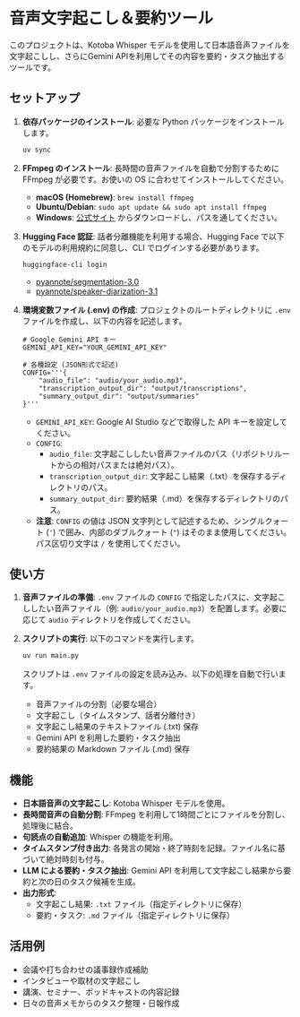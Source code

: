 # 音声文字起こし＆要約ツール

このプロジェクトは、Kotoba Whisper モデルを使用して日本語音声ファイルを文字起こしし、さらにGemini APIを利用してその内容を要約・タスク抽出するツールです。

## セットアップ

1.  **依存パッケージのインストール**:
    必要な Python パッケージをインストールします。

    ```bash
    uv sync
    ```
    

2.  **FFmpeg のインストール**:
    長時間の音声ファイルを自動で分割するために FFmpeg が必要です。お使いの OS に合わせてインストールしてください。
    *   **macOS (Homebrew)**: `brew install ffmpeg`
    *   **Ubuntu/Debian**: `sudo apt update && sudo apt install ffmpeg`
    *   **Windows**: [公式サイト](https://ffmpeg.org/download.html) からダウンロードし、パスを通してください。

3.  **Hugging Face 認証**:
    話者分離機能を利用する場合、Hugging Face で以下のモデルの利用規約に同意し、CLI でログインする必要があります。

    ```bash
    huggingface-cli login
    ```
    *   [pyannote/segmentation-3.0](https://huggingface.co/pyannote/segmentation-3.0)
    *   [pyannote/speaker-diarization-3.1](https://huggingface.co/pyannote/speaker-diarization-3.1)

4.  **環境変数ファイル (.env) の作成**:
    プロジェクトのルートディレクトリに `.env` ファイルを作成し、以下の内容を記述します。

    ```dotenv
    # Google Gemini API キー
    GEMINI_API_KEY="YOUR_GEMINI_API_KEY"

    # 各種設定 (JSON形式で記述)
    CONFIG='''{
        "audio_file": "audio/your_audio.mp3",
        "transcription_output_dir": "output/transcriptions",
        "summary_output_dir": "output/summaries"
    }'''
    ```
    *   `GEMINI_API_KEY`: Google AI Studio などで取得した API キーを設定してください。
    *   `CONFIG`:
        *   `audio_file`: 文字起こししたい音声ファイルのパス（リポジトリルートからの相対パスまたは絶対パス）。
        *   `transcription_output_dir`: 文字起こし結果（.txt）を保存するディレクトリのパス。
        *   `summary_output_dir`: 要約結果（.md）を保存するディレクトリのパス。
    *   **注意**: `CONFIG` の値は JSON 文字列として記述するため、シングルクォート (`'`) で囲み、内部のダブルクォート (`"`) はそのまま使用してください。パス区切り文字は `/` を使用してください。

## 使い方

1.  **音声ファイルの準備**:
    `.env` ファイルの `CONFIG` で指定したパスに、文字起こししたい音声ファイル（例: `audio/your_audio.mp3`）を配置します。必要に応じて `audio` ディレクトリを作成してください。
2.  **スクリプトの実行**:
    以下のコマンドを実行します。

    ```bash
    uv run main.py
    ```
    スクリプトは `.env` ファイルの設定を読み込み、以下の処理を自動で行います。
    *   音声ファイルの分割（必要な場合）
    *   文字起こし（タイムスタンプ、話者分離付き）
    *   文字起こし結果のテキストファイル (.txt) 保存
    *   Gemini API を利用した要約・タスク抽出
    *   要約結果の Markdown ファイル (.md) 保存

## 機能

-   **日本語音声の文字起こし**: Kotoba Whisper モデルを使用。
-   **長時間音声の自動分割**: FFmpeg を利用して1時間ごとにファイルを分割し、処理後に結合。
-   **句読点の自動追加**: Whisper の機能を利用。
-   **タイムスタンプ付き出力**: 各発言の開始・終了時刻を記録。ファイル名に基づいて絶対時刻も付与。
-   **LLM による要約・タスク抽出**: Gemini API を利用して文字起こし結果から要約と次の日のタスク候補を生成。
-   **出力形式**:
    -   文字起こし結果: `.txt` ファイル（指定ディレクトリに保存）
    -   要約・タスク: `.md` ファイル（指定ディレクトリに保存）

## 活用例

-   会議や打ち合わせの議事録作成補助
-   インタビューや取材の文字起こし
-   講演、セミナー、ポッドキャストの内容記録
-   日々の音声メモからのタスク整理・日報作成

